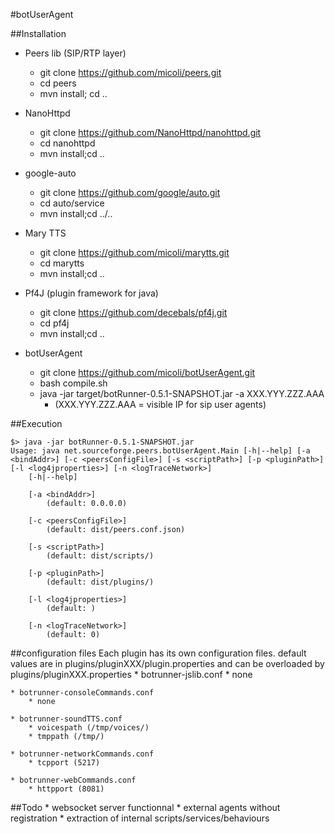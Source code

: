 #botUserAgent

##Installation
* Peers lib (SIP/RTP layer)
  * git clone https://github.com/micoli/peers.git
  * cd peers
  * mvn install; cd ..

* NanoHttpd
  * git clone https://github.com/NanoHttpd/nanohttpd.git
  * cd nanohttpd
  * mvn install;cd ..

* google-auto
  * git clone https://github.com/google/auto.git
  * cd auto/service
  * mvn install;cd ../..

* Mary TTS
  * git clone https://github.com/micoli/marytts.git
  * cd marytts
  * mvn install;cd ..

* Pf4J (plugin framework for java)
  * git clone https://github.com/decebals/pf4j.git
  * cd pf4j
  * mvn install;cd ..


* botUserAgent
  * git clone https://github.com/micoli/botUserAgent.git
  * bash compile.sh
  * java -jar target/botRunner-0.5.1-SNAPSHOT.jar -a XXX.YYY.ZZZ.AAA
	 * (XXX.YYY.ZZZ.AAA = visible IP for sip user agents)

##Execution
```
$> java -jar botRunner-0.5.1-SNAPSHOT.jar
Usage: java net.sourceforge.peers.botUserAgent.Main [-h|--help] [-a <bindAddr>] [-c <peersConfigFile>] [-s <scriptPath>] [-p <pluginPath>] [-l <log4jproperties>] [-n <logTraceNetwork>]
	[-h|--help]

	[-a <bindAddr>]
		(default: 0.0.0.0)

	[-c <peersConfigFile>]
		(default: dist/peers.conf.json)

	[-s <scriptPath>]
		(default: dist/scripts/)

	[-p <pluginPath>]
		(default: dist/plugins/)

	[-l <log4jproperties>]
		(default: )

	[-n <logTraceNetwork>]
		(default: 0)

```

##configuration files
	Each plugin has its own configuration files. default values are in plugins/pluginXXX/plugin.properties and can be overloaded by plugins/pluginXXX.properties
	* botrunner-jslib.conf
		* none

	* botrunner-consoleCommands.conf
		* none

	* botrunner-soundTTS.conf
		* voicespath (/tmp/voices/)
		* tmppath (/tmp/)

	* botrunner-networkCommands.conf
		* tcpport (5217)

	* botrunner-webCommands.conf
		* httpport (8081)

##Todo
	* websocket server functionnal
	* external agents without registration
	* extraction of internal scripts/services/behaviours



